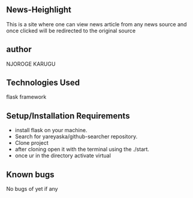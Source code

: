 ## News-Heighlight
This is a site  where one can view news article from any news source and once clicked will be redirected to the original source

## author
NJOROGE KARUGU


## Technologies Used
flask framework


## Setup/Installation Requirements
* install flask on your machine.
* Search for yareyaska/github-searcher repository.
* Clone project
* after cloning open it with the terminal using the ./start.
* once ur in the directory activate virtual


## Known bugs
No bugs of yet if any